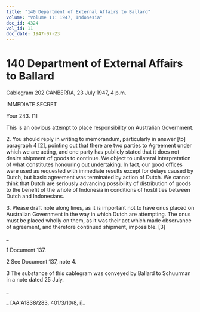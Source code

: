 ```yaml
---
title: "140 Department of External Affairs to Ballard"
volume: "Volume 11: 1947, Indonesia"
doc_id: 4324
vol_id: 11
doc_date: 1947-07-23
---
```


# 140 Department of External Affairs to Ballard

Cablegram 202 CANBERRA, 23 July 1947, 4 p.m.

IMMEDIATE SECRET

Your 243. [1]

This is an obvious attempt to place responsibility on Australian Government.

2\. You should reply in writing to memorandum, particularly in answer [to] paragraph 4 [2], pointing out that there are two parties to Agreement under which we are acting, and one party has publicly stated that it does not desire shipment of goods to continue. We object to unilateral interpretation of what constitutes honouring out undertaking. In fact, our good offices were used as requested with immediate results except for delays caused by Dutch, but basic agreement was terminated by action of Dutch. We cannot think that Dutch are seriously advancing possibility of distribution of goods to the benefit of the whole of Indonesia in conditions of hostilities between Dutch and Indonesians.

3\. Please draft note along lines, as it is important not to have onus placed on Australian Government in the way in which Dutch are attempting. The onus must be placed wholly on them, as it was their act which made observance of agreement, and therefore continued shipment, impossible. [3]

_

1 Document 137.

2 See Document 137, note 4.

3 The substance of this cablegram was conveyed by Ballard to Schuurman in a note dated 25 July.

_

_ [AA:A1838/283, 401/3/10/8, i]_
